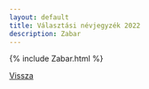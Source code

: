 ```yaml
---
layout: default
title: Választási névjegyzék 2022
description: Zabar
---
```


{% include Zabar.html %}

[Vissza](./)